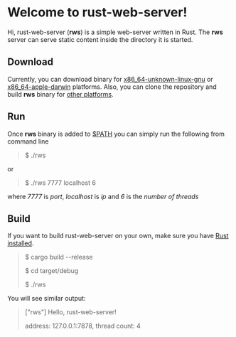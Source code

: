 # Welcome to rust-web-server!

Hi, rust-web-server (**rws**) is a simple web-server written in Rust. The **rws** server can serve static content inside the directory it is started.

## Download
Currently, you can download binary for [x86_64-unknown-linux-gnu](https://cv.bohdaq.name/rust-web-server/0.0.1/x86_64-unknown-linux-gnu/rws) or [x86_64-apple-darwin](https://cv.bohdaq.name/rust-web-server/0.0.1/x86_64-apple-darwin/rws) platforms. Also, you can clone the repository and build **rws** binary for [other platforms](https://doc.rust-lang.org/nightly/rustc/platform-support.html).

## Run
Once **rws** binary is added to [$PATH](https://en.wikipedia.org/wiki/PATH_%28variable%29) you can simply run the following from command line
> $ ./rws

or

> $ ./rws 7777 localhost  6

where *7777* is *port*, *localhost* is *ip* and *6* is the *number of threads*

## Build

If you want to build rust-web-server on your own, make sure you have [Rust installed](https://www.rust-lang.org/tools/install).

> $ cargo build --release
> 
> $ cd target/debug
> 
> $ ./rws

You will see similar output:

>["rws"]
>Hello, rust-web-server!
> 
>address: 127.0.0.1:7878, thread count: 4



